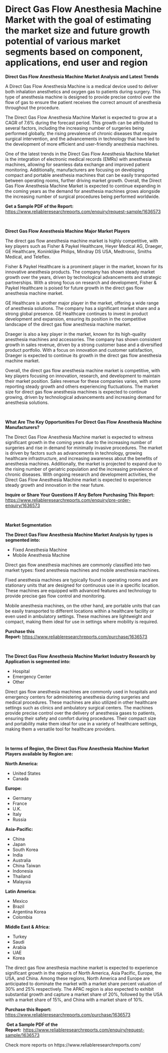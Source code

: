<p><h1>Direct Gas Flow Anesthesia Machine Market with the goal of estimating the market size and future growth potential of various market segments based on component, applications, end user and region</h1></p><p><strong>Direct Gas Flow Anesthesia Machine Market Analysis and Latest Trends</strong></p>
<p><p>A Direct Gas Flow Anesthesia Machine is a medical device used to deliver both inhalation anesthetics and oxygen gas to patients during surgery. This type of anesthesia machine is designed to provide precise control over the flow of gas to ensure the patient receives the correct amount of anesthesia throughout the procedure. </p><p>The Direct Gas Flow Anesthesia Machine Market is expected to grow at a CAGR of 7.6% during the forecast period. This growth can be attributed to several factors, including the increasing number of surgeries being performed globally, the rising prevalence of chronic diseases that require surgical intervention, and the advancements in technology that have led to the development of more efficient and user-friendly anesthesia machines. </p><p>One of the latest trends in the Direct Gas Flow Anesthesia Machine Market is the integration of electronic medical records (EMRs) with anesthesia machines, allowing for seamless data exchange and improved patient monitoring. Additionally, manufacturers are focusing on developing compact and portable anesthesia machines that can be easily transported between operating rooms, further driving market growth. Overall, the Direct Gas Flow Anesthesia Machine Market is expected to continue expanding in the coming years as the demand for anesthesia machines grows alongside the increasing number of surgical procedures being performed worldwide.</p></p>
<p><strong>Get a Sample PDF of the Report:&nbsp;</strong> <a href="https://www.reliableresearchreports.com/enquiry/request-sample/1636573">https://www.reliableresearchreports.com/enquiry/request-sample/1636573</a></p>
<p>&nbsp;</p>
<p><strong>Direct Gas Flow Anesthesia Machine Major Market Players</strong></p>
<p><p>The direct gas flow anesthesia machine market is highly competitive, with key players such as Fisher & Paykel Healthcare, Heyer Medical AG, Draeger, GE Healthcare, Koninklijke Philips, Mindray DS USA, Medtronic, Smiths Medical, and Teleflex. </p><p>Fisher & Paykel Healthcare is a prominent player in the market, known for its innovative anesthesia products. The company has shown steady market growth over the years, driven by technological advancements and strategic partnerships. With a strong focus on research and development, Fisher & Paykel Healthcare is poised for future growth in the direct gas flow anesthesia machine market.</p><p>GE Healthcare is another major player in the market, offering a wide range of anesthesia solutions. The company has a significant market share and a strong global presence. GE Healthcare continues to invest in product development and expansion, ensuring its position in the competitive landscape of the direct gas flow anesthesia machine market.</p><p>Draeger is also a key player in the market, known for its high-quality anesthesia machines and accessories. The company has shown consistent growth in sales revenue, driven by a strong customer base and a diversified product portfolio. With a focus on innovation and customer satisfaction, Draeger is expected to continue its growth in the direct gas flow anesthesia machine market.</p><p>Overall, the direct gas flow anesthesia machine market is competitive, with key players focusing on innovation, research, and development to maintain their market position. Sales revenue for these companies varies, with some reporting steady growth and others experiencing fluctuations. The market size for direct gas flow anesthesia machines is expected to continue growing, driven by technological advancements and increasing demand for anesthesia solutions.</p></p>
<p>&nbsp;</p>
<p><strong>What Are The Key Opportunities For Direct Gas Flow Anesthesia Machine Manufacturers?</strong></p>
<p><p>The Direct Gas Flow Anesthesia Machine market is expected to witness significant growth in the coming years due to the increasing number of surgeries and rise in demand for minimally invasive procedures. The market is driven by factors such as advancements in technology, growing healthcare infrastructure, and increasing awareness about the benefits of anesthesia machines. Additionally, the market is projected to expand due to the rising number of geriatric population and the increasing prevalence of chronic diseases. With ongoing research and development activities, the Direct Gas Flow Anesthesia Machine market is expected to experience steady growth and innovation in the near future.</p></p>
<p><strong>Inquire or Share Your Questions If Any Before Purchasing This Report:</strong> <a href="https://www.reliableresearchreports.com/enquiry/pre-order-enquiry/1636573">https://www.reliableresearchreports.com/enquiry/pre-order-enquiry/1636573</a></p>
<p>&nbsp;</p>
<p><strong>Market Segmentation</strong></p>
<p><strong>The Direct Gas Flow Anesthesia Machine Market Analysis by types is segmented into:</strong></p>
<p><ul><li>Fixed Anesthesia Machine</li><li>Mobile Anesthesia Machine</li></ul></p>
<p><p>Direct gas flow anesthesia machines are commonly classified into two market types: fixed anesthesia machines and mobile anesthesia machines. </p><p>Fixed anesthesia machines are typically found in operating rooms and are stationary units that are designed for continuous use in a specific location. These machines are equipped with advanced features and technology to provide precise gas flow control and monitoring.</p><p>Mobile anesthesia machines, on the other hand, are portable units that can be easily transported to different locations within a healthcare facility or even used in ambulatory settings. These machines are lightweight and compact, making them ideal for use in settings where mobility is required.</p></p>
<p><strong>Purchase this Report:&nbsp;</strong><a href="https://www.reliableresearchreports.com/purchase/1636573">https://www.reliableresearchreports.com/purchase/1636573</a></p>
<p>&nbsp;</p>
<p><strong>The Direct Gas Flow Anesthesia Machine Market Industry Research by Application is segmented into:</strong></p>
<p><ul><li>Hospital</li><li>Emergency Center</li><li>Other</li></ul></p>
<p><p>Direct gas flow anesthesia machines are commonly used in hospitals and emergency centers for administering anesthesia during surgeries and medical procedures. These machines are also utilized in other healthcare settings such as clinics and ambulatory surgical centers. The machines provide precise control over the delivery of anesthesia gases to patients, ensuring their safety and comfort during procedures. Their compact size and portability make them ideal for use in a variety of healthcare settings, making them a versatile tool for healthcare providers.</p></p>
<p>&nbsp;</p>
<p><strong>In terms of Region, the Direct Gas Flow Anesthesia Machine Market Players available by Region are:</strong></p>
<p>
    <p> <strong> North America: </strong>
        <ul>
            <li>United States</li>
            <li>Canada</li>
        </ul>
        </p> 
    <p> <strong> Europe: </strong>
        <ul>
            <li>Germany</li>
            <li>France</li>
            <li>U.K.</li>
            <li>Italy</li>
            <li>Russia</li>
        </ul>
        </p> 
    <p> <strong> Asia-Pacific: </strong>
        <ul>
            <li>China</li>
            <li>Japan</li>
            <li>South Korea</li>
            <li>India</li>
            <li>Australia</li>
            <li>China Taiwan</li>
            <li>Indonesia</li>
            <li>Thailand</li>
            <li>Malaysia</li>
        </ul>
        </p> 
    <p> <strong> Latin America: </strong>
        <ul>
            <li>Mexico</li>
            <li>Brazil</li>
            <li>Argentina Korea</li>
            <li>Colombia</li>
        </ul>
        </p> 
    <p> <strong> Middle East & Africa: </strong>
        <ul>
            <li>Turkey</li>
            <li>Saudi</li>
            <li>Arabia</li>
            <li>UAE</li>
            <li>Korea</li>
        </ul>
    </p>
    </p>
<p><p>The direct gas flow anesthesia machine market is expected to experience significant growth in the regions of North America, Asia Pacific, Europe, the USA, and China. Among these regions, North America and Europe are anticipated to dominate the market with a market share percent valuation of 30% and 25% respectively. The APAC region is also expected to exhibit substantial growth and capture a market share of 20%, followed by the USA with a market share of 15%, and China with a market share of 10%.</p></p>
<p><strong>Purchase this Report: </strong><a href="https://www.reliableresearchreports.com/purchase/1636573">https://www.reliableresearchreports.com/purchase/1636573</a></p>
<p>&nbsp;<strong>Get a Sample PDF of the Report:&nbsp;&nbsp;</strong><a href="https://www.reliableresearchreports.com/enquiry/request-sample/1636573">https://www.reliableresearchreports.com/enquiry/request-sample/1636573</a></p>
<p><strong></strong></p>
<p>Check more reports on https://www.reliableresearchreports.com/</p>